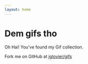 ```yaml
---
layout: home
---
```


# Dem gifs tho

Oh Hai! You've found my Gif collection.

Fork me on GitHub at [jglovier/gifs](https://github.com/jglovier/gifs)
